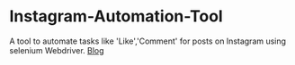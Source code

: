 # Instagram-Automation-Tool

A tool to automate tasks like 'Like','Comment' for posts on Instagram using selenium Webdriver.
[Blog](https://jatinagrawal0801.medium.com/instagram-automation-tool-using-selenium-web-driver-e854ef8dbca2)
